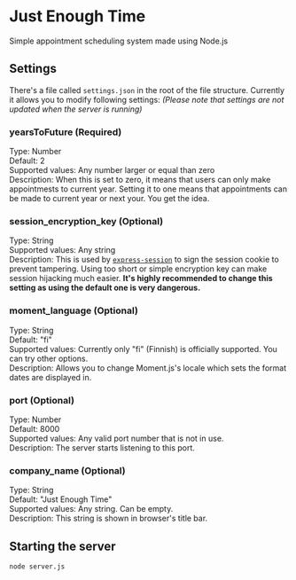 # Just Enough Time
Simple appointment scheduling system made using Node.js

## Settings
There's a file called `settings.json` in the root of the file structure. Currently it allows you to modify following settings:
_(Please note that settings are not updated when the server is running)_

### yearsToFuture (Required)
Type: Number  
Default: 2  
Supported values: Any number larger or equal than zero  
Description: When this is set to zero, it means that users can only make appointmests to current year. Setting it to one means that appointments can be made to current year or next your. You get the idea.

### session_encryption_key (Optional)
Type: String  
Supported values: Any string  
Description: This is used by [`express-session`](https://github.com/expressjs/session) to sign the session cookie to prevent tampering. Using too short or simple encryption key can make session hijacking much easier. **It's highly recommended to change this setting as using the default one is very dangerous.**  

### moment_language (Optional)
Type: String  
Default: "fi"  
Supported values: Currently only "fi" (Finnish) is officially supported. You can try other options.  
Description: Allows you to change Moment.js's locale which sets the format dates are displayed in.

### port (Optional)
Type: Number  
Default: 8000  
Supported values: Any valid port number that is not in use.  
Description: The server starts listening to this port.  

### company_name (Optional)
Type: String  
Default: "Just Enough Time"  
Supported values: Any string. Can be empty.  
Description: This string is shown in browser's title bar.

## Starting the server
`node server.js`